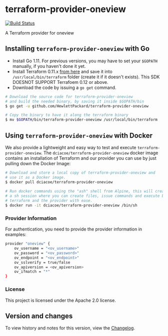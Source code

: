 # terraform-provider-oneview

[![Build Status](https://travis-ci.org/HewlettPackard/terraform-provider-oneview.svg?branch=master)](https://travis-ci.org/HewlettPackard/terraform-provider-oneview)

A Terraform provider for oneview

## Installing `terraform-provider-oneview` with Go

* Install Go 1.11. For previous versions, you may have to set your `$GOPATH` manually, if you haven't done it yet.
* Install Terraform 0.11.x [from here](https://www.terraform.io/downloads.html) and save it into `/usr/local/bin/terraform` folder (create it if it doesn't exists). This SDK DOESNOT SUPPORT Terrafoem 0.12 or above.
* Download the code by issuing a `go get` command.

```bash
# Download the source code for terraform-provider-oneview
# and build the needed binary, by saving it inside $GOPATH/bin
$ go get -u github.com/HewlettPackard/terraform-provider-oneview

# Copy the binary to have it along the terraform binary
$ mv $GOPATH/bin/terraform-provider-oneview /usr/local/bin/terraform
```



## Using `terraform-provider-oneview` with Docker


We also provide a lightweight and easy way to test and execute `terraform-provider-oneview`. The `dciacoe/terraform-provider-oneview` docker image contains
an installation of Terraform and our provider you can use by just pulling down the Docker Image:

```bash
# Download and store a local copy of terraform-provider-oneview and
# use it as a Docker image.
$ docker pull dciacoe/terraform-provider-oneview
 
# Run docker commands using the "ash" shell from Alpine, this will create
# a sh session where you can create files, issue commands and execute both
# terraform and the provider with ease.
$ docker run -it dciacoe/terraform-provider-oneview /bin/sh
```


### Provider Information

For authentication, you need to provide the provider information in examples:


```bash
provider "oneview" {
	ov_username = "<ov_username>"
	ov_password = "<ov_password>"
	ov_endpoint = "<ov_endpoint>"
	ov_sslverify = true/false
	ov_apiversion = <ov_apiversion>
	ov_ifmatch = "*"
}
```

### License

This project is licensed under the Apache 2.0 license.

## Version and changes

To view history and notes for this version, view the [Changelog](CHANGELOG.md).
